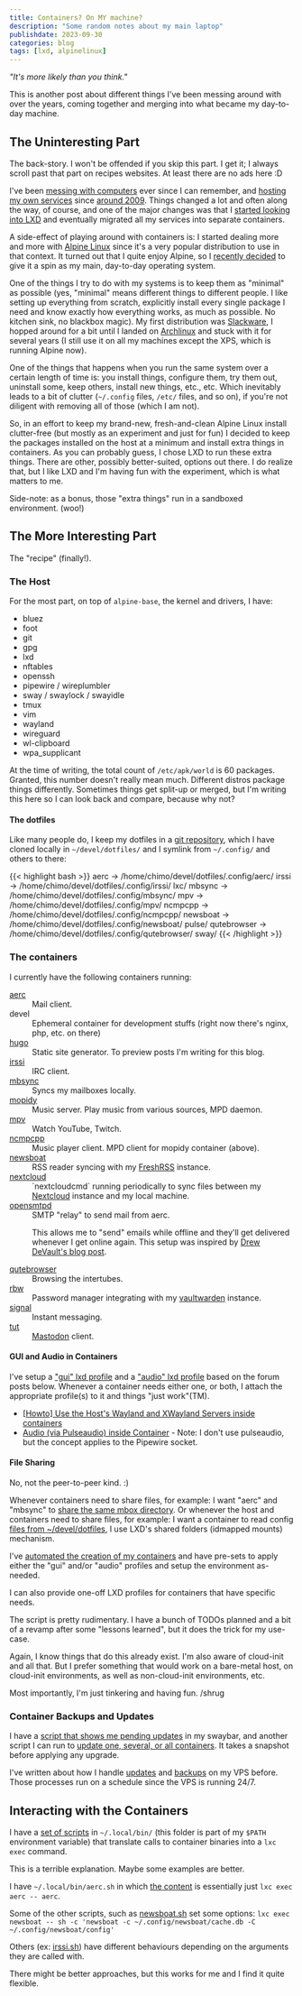 ```yaml
---
title: Containers? On MY machine?
description: "Some random notes about my main laptop"
publishdate: 2023-09-30
categories: blog
tags: [lxd, alpinelinux]
---
```


<cite>"It's more likely than you think."</cite>

<div class="p-summary">
  This is another post about different things I've been messing around with
  over the years, coming together and merging into what became my day-to-day
  machine.
</div>

<!--more-->

<h2>The Uninteresting Part</h2>

The back-story. I won't be offended if you skip this part. I get it; I always
scroll past that part on recipes websites. At least there are no ads here :D

I've been [messing with computers](/blog/the-web-and-i/) ever since I can
remember, and [hosting my own services](/blog/project-autonomous/) since
[around 2009](/blog/the-web-and-i/#hosting). Things changed a lot and often
along the way, of course, and one of the major changes was that I [started
looking into LXD](/blog/lxd) and eventually migrated all my services into
separate containers.

A side-effect of playing around with containers is: I started dealing more and
more with [Alpine Linux](https://alpinelinux.org) since it's a very popular
distribution to use in that context. It turned out that I quite enjoy Alpine,
so I [recently decided](/blog/dualbooting-alpinelinux-on-dell-xps/) to give it
a spin as my main, day-to-day operating system.

One of the things I try to do with my systems is to keep them as "minimal" as
possible (yes, "minimal" means different things to different people. I like
setting up everything from scratch, explicitly install every single package I
need and know exactly how everything works, as much as possible. No kitchen
sink, no blackbox magic). My first distribution was
[Slackware](http://www.slackware.com/), I hopped around for a bit until I
landed on [Archlinux](https://archlinux.org) and stuck with it for several
years (I still use it on all my machines except the XPS, which is running
Alpine now).

One of the things that happens when you run the same system over a certain
length of time is: you install things, configure them, try them out, uninstall
some, keep others, install new things, etc., etc. Which inevitably leads to a
bit of clutter (`~/.config` files, `/etc/` files, and so on), if you're not
diligent with removing all of those (which I am not).

So, in an effort to keep my brand-new, fresh-and-clean Alpine Linux install
clutter-free (but mostly as an experiment and just for fun) I decided to keep
the packages installed on the host at a minimum and install extra things in
containers. As you can probably guess, I chose LXD to run these extra things.
There are other, possibly better-suited, options out there. I do realize that,
but I like LXD and I'm having fun with the experiment, which is what matters to
me.

Side-note: as a bonus, those "extra things" run in a sandboxed environment.
(woo!)

<h2>The More Interesting Part</h2>

The "recipe" (finally!).

<h3>The Host</h3>

For the most part, on top of `alpine-base`, the kernel and drivers, I have:

* bluez
* foot
* git
* gpg
* lxd
* nftables
* openssh
* pipewire / wireplumbler
* sway / swaylock / swayidle
* tmux
* vim
* wayland
* wireguard
* wl-clipboard
* wpa_supplicant

At the time of writing, the total count of `/etc/apk/world` is 60 packages.
Granted, this number doesn't really mean much. Different distros package things
differently. Sometimes things get split-up or merged, but I'm writing this
here so I can look back and compare, because why not?

<h4>The dotfiles</h4>

Like many people do, I keep my dotfiles in a [git
repository](https://code.chromic.org/chimo/dotfiles), which I have cloned
locally in `~/devel/dotfiles/` and I symlink from `~/.config/` and others to
there:

{{< highlight bash >}}
aerc -> /home/chimo/devel/dotfiles/.config/aerc/
irssi -> /home/chimo/devel/dotfiles/.config/irssi/
lxc/
mbsync -> /home/chimo/devel/dotfiles/.config/mbsync/
mpv -> /home/chimo/devel/dotfiles/.config/mpv/
ncmpcpp -> /home/chimo/devel/dotfiles/.config/ncmpcpp/
newsboat -> /home/chimo/devel/dotfiles/.config/newsboat/
pulse/
qutebrowser -> /home/chimo/devel/dotfiles/.config/qutebrowser/
sway/
{{< /highlight >}}

<h3>The containers</h3>

I currently have the following containers running:

<dl>
  <dt><a href="https://aerc-mail.org/">aerc</a></dt>
  <dd>Mail client.</dd>

  <dt>devel</dt>
  <dd>
    Ephemeral container for development stuffs (right now there's nginx, php,
    etc. on there)
  </dd>

  <dt><a href="https://gohugo.io/">hugo</a></dt>
  <dd>
    Static site generator. To preview posts I'm writing for this blog.
  </dd>

  <dt><a href="https://irssi.org/">irssi</a></dt>
  <dd>IRC client.</dd>

  <dt><a href="https://isync.sourceforge.io/">mbsync</a></dt>
  <dd>Syncs my mailboxes locally.</dd>

  <dt><a href="https://mopidy.com/">mopidy</a></dt>
  <dd>Music server. Play music from various sources, MPD daemon.</dd>

  <dt><a href="https://mpv.io/">mpv</a></dt>
  <dd>Watch YouTube, Twitch.</dd>

  <dt><a href="https://rybczak.net/ncmpcpp/">ncmpcpp</a></dt>
  <dd>Music player client. MPD client for mopidy container (above).</dd>

  <dt><a href="https://newsboat.org/">newsboat</a></dt>
  <dd>
    RSS reader syncing with my <a href="https://www.freshrss.org/">FreshRSS</a>
    instance.
  </dd>

  <dt>
    <a
    href="https://docs.nextcloud.com/desktop/3.6/nextcloudcmd.html">nextcloud</a>
  </dt>
  <dd>
    `nextcloudcmd` running periodically to sync files between my
    <a href="https://nextcloud.com/">Nextcloud</a> instance and my local
    machine.
  </dd>

  <dt><a href="https://www.opensmtpd.org/">opensmtpd</a></dt>
  <dd>
    SMTP "relay" to send mail from aerc.
    <p>
      This allows me to "send" emails while offline and they'll get delivered
      whenever I get online again. This setup was inspired by <a
      href="https://drewdevault.com/2021/05/17/aerc-with-mbsync-postfix.html">Drew
      DeVault's blog post</a>.
    </p>
  </dd>

  <dt><a href="https://qutebrowser.org/">qutebrowser</a></dt>
  <dd>Browsing the intertubes.</dd>

  <dt><a href="https://git.tozt.net/rbw/tree/README.md">rbw</a></dt>
  <dd>
    Password manager integrating with my
    <a href="https://github.com/dani-garcia/vaultwarden">vaultwarden</a>
    instance.
  </dd>

  <dt><a href="https://signal.org/download/">signal</a></dt>
  <dd>Instant messaging.</dd>

  <dt><a href="https://tut.anv.nu/">tut</a></dt>
  <dd><a href="https://joinmastodon.org/">Mastodon</a> client.</dd>
</dt>

<h4>GUI and Audio in Containers</h4>

I've setup a ["gui" lxd
profile](https://code.chromic.org/chimo/lxd-scripts/src/branch/main/create-container/types/gui/assets/lxd.profile)
and a ["audio" lxd
profile](https://code.chromic.org/chimo/lxd-scripts/src/branch/main/create-container/types/audio/assets/lxd.profile)
based on the forum posts below. Whenever a container needs either one, or both,
I attach the appropriate profile(s) to it and things "just work"(TM).

* [[Howto] Use the Host's Wayland and XWayland Servers inside containers](https://discuss.linuxcontainers.org/t/howto-use-the-hosts-wayland-and-xwayland-servers-inside-containers/8765)
* [Audio (via Pulseaudio) inside
  Container](https://discuss.linuxcontainers.org/t/audio-via-pulseaudio-inside-container/8768) - Note:
  I don't use pulseaudio, but the concept applies to the Pipewire socket.

<h4>File Sharing</h4>

No, not the peer-to-peer kind. :)

Whenever containers need to share files, for example: I want "aerc" and
"mbsync" to [share the same mbox
directory](https://code.chromic.org/chimo/lxd-scripts/src/branch/main/create-container/aerc/assets/lxd.profile#L12-L15).
Or whenever the host and containers need to share files, for example: I want a
container to read config [files from
~/devel/dotfiles](https://code.chromic.org/chimo/lxd-scripts/src/branch/main/create-container/mpv/assets/lxd.profile#L8-L11),
I use LXD's shared folders (idmapped mounts) mechanism.

I've [automated the creation of my
containers](https://code.chromic.org/chimo/lxd-scripts/src/branch/main/create-container/create-container.sh)
and have pre-sets to apply either the "gui" and/or "audio" profiles and setup
the environment as-needed.

I can also provide one-off LXD profiles for containers that have specific
needs.

The script is pretty rudimentary. I have a bunch of TODOs planned and a bit of
a revamp after some "lessons learned", but it does the trick for my use-case.

Again, I know things that do this already exist. I'm also aware of cloud-init
and all that. But I prefer something that would work on a bare-metal host, on
cloud-init environments, as well as non-cloud-init environments, etc.

Most importantly, I'm just tinkering and having fun. /shrug

<h3>Container Backups and Updates</h3>

I have a [script that shows me pending
updates](https://code.chromic.org/chimo/swaybar-configs/src/branch/main/blocks/check-for-updates.sh)
in my swaybar, and another script I can run to [update one, several, or all
containers](https://code.chromic.org/chimo/lxd-scripts/src/branch/main/update-containers.sh). It takes a snapshot before applying any upgrade.

I've written about how I handle [updates](/blog/lxd-patching-strategy/) and
[backups](/blog/lxd-backup-strategy/) on my VPS before. Those processes run on
a schedule since the VPS is running 24/7.

<h2>Interacting with the Containers</h2>

I have a [set of
scripts](https://code.chromic.org/chimo/dotfiles/src/branch/main/.local/bin) in
`~/.local/bin/` (this folder is part of my `$PATH` environment variable) that
translate calls to container binaries into a `lxc exec` command.

This is a terrible explanation. Maybe some examples are better.

I have `~/.local/bin/aerc.sh` in which [the
content](https://code.chromic.org/chimo/dotfiles/src/branch/main/.local/bin/aerc.sh)
is essentially just `lxc exec aerc -- aerc`.

Some of the other scripts, such as
[newsboat.sh](https://code.chromic.org/chimo/dotfiles/src/branch/main/.local/bin/newsboat.sh)
set some options: `lxc exec newsboat -- sh -c 'newsboat -c
~/.config/newsboat/cache.db -C ~/.config/newsboat/config'`

Others (ex:
[irssi.sh](https://code.chromic.org/chimo/dotfiles/src/branch/main/.local/bin/irssi.sh))
have different behaviours depending on the arguments they are called with.

There might be better approaches, but this works for me and I find it quite
flexible.


